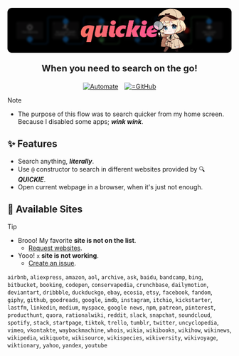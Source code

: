 ![Quickie](/.github/media/quickie-banner.png)

<p align="center" style="font-size:20px; font-weight: bold; margin-bottom:4%;">When you need to search on the go!</p>

<p align="center">
  <a style="margin: 1%" href="https://llamalab.com/automate/community/flows/48931"><img alt="Automate" src="https://img.shields.io/badge/Download-20B2AA?style=for-the-badge&color=f47067&logo=robotframework&logoColor=ffffff"></a>
  <a style="margin: 1%" href="https://github.com/rahaaatul/automate-flows/raw/refs/heads/main/Quickie/%F0%9F%94%8D%20Quickie.flo"><img alt="=GitHub" src="https://img.shields.io/badge/Download-20B2AA?style=for-the-badge&color=c6d0f5&logo=github&logoColor=000000"></a>
</p>


> [!NOTE]
>
> - The purpose of this flow was to search quicker from my home screen.
> Because I disabled some apps; **_wink wink_**.

## ✨ Features

- Search anything, **_literally_**.
- Use `@` constructor to search in different websites provided by 🔍 **_QUICKIE_**.
- Open current webpage in a browser, when it's just not enough.

## 📍 Available Sites

> [!TIP]
>
> - Brooo! My favorite **site is not on the list**.
>   - [Request websites](https://github.com/rahaaatul/automate-flows/discussions/9).
> - Yooo! `x` **site is not working**.
>   - [Create an issue](https://github.com/rahaaatul/automate-flows/issues).

`airbnb`, `aliexpress`, `amazon`, `aol`, `archive`, `ask`, `baidu`, `bandcamp`, `bing`, `bitbucket`, `booking`, `codepen`, `conservapedia`, `crunchbase`, `dailymotion`, `deviantart`, `dribbble`, `duckduckgo`, `ebay`, `ecosia`, `etsy`, `facebook`, `fandom`, `giphy`, `github`, `goodreads`, `google`, `imdb`, `instagram`, `itchio`, `kickstarter`, `lastfm`, `linkedin`, `medium`, `myspace`, `google news`, `npm`, `patreon`, `pinterest`, `producthunt`, `quora`, `rationalwiki`, `reddit`, `slack`, `snapchat`, `soundcloud`, `spotify`, `stack`, `startpage`, `tiktok`, `trello`, `tumblr`, `twitter`, `uncyclopedia`, `vimeo`, `vkontakte`, `waybackmachine`, `whois`, `wikia`, `wikibooks`, `wikihow`, `wikinews`, `wikipedia`, `wikiquote`, `wikisource`, `wikispecies`, `wikiversity`, `wikivoyage`, `wiktionary`, `yahoo`, `yandex`, `youtube`
